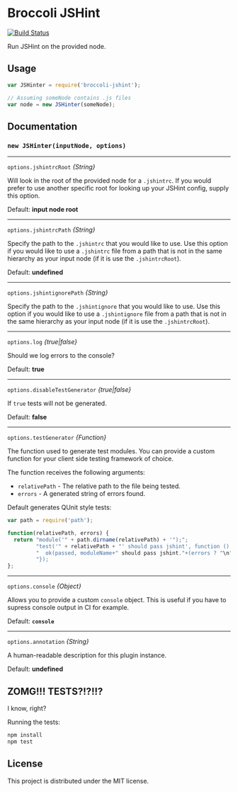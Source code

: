 # Broccoli JSHint

[![Build Status](https://travis-ci.org/rwjblue/broccoli-jshint.svg?branch=master)](https://travis-ci.org/rwjblue/broccoli-jshint)

Run JSHint on the provided node.

## Usage

```javascript
var JSHinter = require('broccoli-jshint');

// Assuming someNode contains .js files
var node = new JSHinter(someNode);
```

## Documentation

### `new JSHinter(inputNode, options)`

---

`options.jshintrcRoot` *{String}*

Will look in the root of the provided node for a `.jshintrc`. If you would prefer to use another specific root
for looking up your JSHint config, supply this option.

Default: **input node root**

---

`options.jshintrcPath` *{String}*

Specify the path to the `.jshintrc` that you would like to use. Use this option if you would like to use a `.jshintrc`
file from a path that is not in the same hierarchy as your input node (if it is use the `.jshintrcRoot`).

Default: **undefined**

---

`options.jshintignorePath` *{String}*

Specify the path to the `.jshintignore` that you would like to use. Use this option if you would like to use a `.jshintignore`
file from a path that is not in the same hierarchy as your input node (if it is use the `.jshintrcRoot`).

---

`options.log` *{true|false}*

Should we log errors to the console?

Default: **true**

---

`options.disableTestGenerator` *{true|false}*

If `true` tests will not be generated.

Default: **false**

---

`options.testGenerator` *{Function}*

The function used to generate test modules. You can provide a custom function for your client side testing framework of choice.

The function receives the following arguments:

* `relativePath` - The relative path to the file being tested.
* `errors` - A generated string of errors found.

Default generates QUnit style tests:

```javascript
var path = require('path');

function(relativePath, errors) {
  return "module('" + path.dirname(relativePath) + '");";
         "test('" + relativePath + "' should pass jshint', function () { " +
         "  ok(passed, moduleName+" should pass jshint."+(errors ? "\n"+errors : '')); " +
         "});
};
```
---

`options.console` *{Object}*

Allows you to provide a custom `console` object. This is useful if you have to supress console output in CI for example.

Default: **`console`**

---

`options.annotation` *{String}*

A human-readable description for this plugin instance.

Default: **undefined**

## ZOMG!!! TESTS?!?!!?

I know, right?

Running the tests:

```javascript
npm install
npm test
```

## License

This project is distributed under the MIT license.
